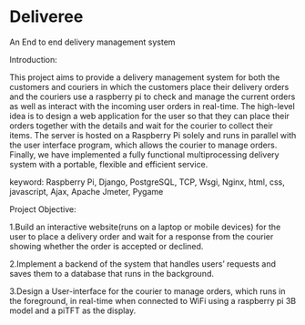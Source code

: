 # Deliveree
An End to end delivery management system

Introduction:

This project aims to provide a delivery management system for both the customers and couriers in which the customers place their delivery orders and the couriers use a raspberry pi to check and manage the current orders as well as interact with the incoming user orders in real-time. The high-level idea is to design a web application for the user so that they can place their orders together with the details and wait for the courier to collect their items. The server is hosted on a Raspberry Pi solely and runs in parallel with the user interface program, which allows the courier to manage orders. Finally, we have implemented a fully functional multiprocessing delivery system with a portable, flexible and efficient service. 

keyword: Raspberry Pi, Django, PostgreSQL, TCP, Wsgi, Nginx, html, css, javascript, Ajax, Apache Jmeter, Pygame

Project Objective:

1.Build an interactive website(runs on a laptop or mobile devices) for the user to place a delivery order and wait for a response from the courier showing whether the order is accepted or declined.

2.Implement a backend of the system that handles users’ requests and saves them to a database that runs in the background.

3.Design a User-interface for the courier to manage orders, which runs in the foreground, in real-time when connected to WiFi using a raspberry pi 3B model and a piTFT as the display.
